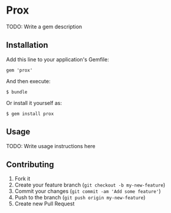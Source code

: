 # Prox

TODO: Write a gem description

## Installation

Add this line to your application's Gemfile:

    gem 'prox'

And then execute:

    $ bundle

Or install it yourself as:

    $ gem install prox

## Usage

TODO: Write usage instructions here

## Contributing

1. Fork it
2. Create your feature branch (`git checkout -b my-new-feature`)
3. Commit your changes (`git commit -am 'Add some feature'`)
4. Push to the branch (`git push origin my-new-feature`)
5. Create new Pull Request
